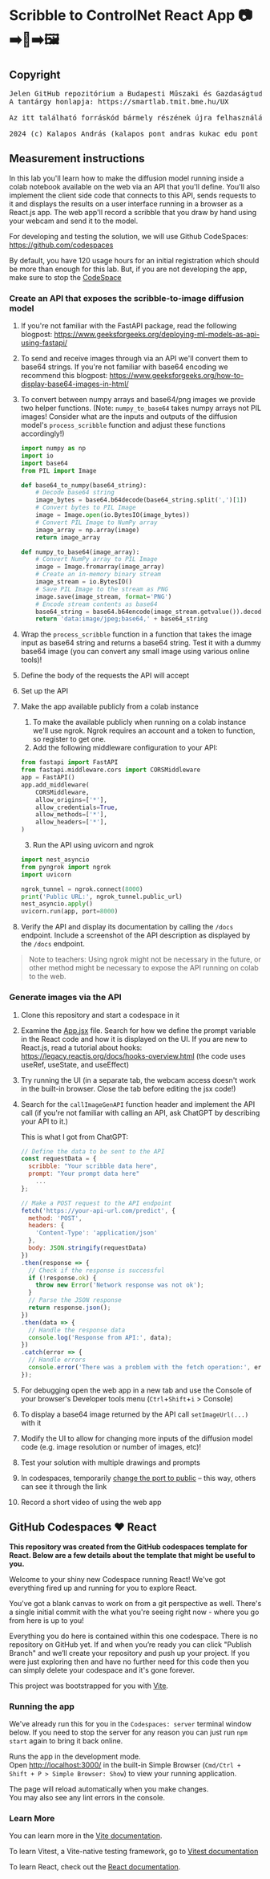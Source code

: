 # Scribble to ControlNet React App  :camera::arrow_right:​:pencil::arrow_right::framed_picture:

## Copyright

<PRE>
Jelen GitHub repozitórium a Budapesti Műszaki és Gazdaságtudományi Egyetemen tartott "UX laboratórium" tantárgy segédanyagaként készült.
A tantárgy honlapja: https://smartlab.tmit.bme.hu/UX

Az itt található forráskód bármely részének újra felhasználása, publikálása csak a szerzők írásos beleegyezése esetén megegengedett.

2024 (c) Kalapos András (kalapos pont andras kukac edu pont bme pont hu), Zainkó Csaba (zainko kukac tmit pont bme pont hu), Csapó Tamás
</PRE>

## Measurement instructions

In this lab you'll learn how to make the diffusion model running inside a colab notebook available on the web via an API that you'll define. You'll also implement the client side code that connects to this API, sends requests to it and displays the results on a user interface running in a browser as a React.js app. The web app'll record a scribble that you draw by hand using your webcam and send it to the model. 

For developing and testing the solution, we will use Github CodeSpaces: https://github.com/codespaces  

By default, you have 120 usage hours for an initial registration which should be more than enough for this lab. But, if you are not developing the app, make sure to stop the [CodeSpace](https://github.com/codespaces)

### Create an API that exposes the scribble-to-image diffusion model

1. If you're not familiar with the FastAPI package, read the following blogpost: https://www.geeksforgeeks.org/deploying-ml-models-as-api-using-fastapi/

2. To send and receive images through via an API we'll convert them to base64 strings. If you're not familiar with base64 encoding we recommend this blogpost: https://www.geeksforgeeks.org/how-to-display-base64-images-in-html/

3. To convert between numpy arrays and base64/png images we provide two helper functions. (Note: `numpy_to_base64` takes numpy arrays not PIL images! Consider what are the inputs and outputs of the diffusion model's `process_scribble` function and adjust these functions accordingly!)

   ```python
   import numpy as np
   import io
   import base64
   from PIL import Image
   
   def base64_to_numpy(base64_string):
       # Decode base64 string
       image_bytes = base64.b64decode(base64_string.split(',')[1])
       # Convert bytes to PIL Image
       image = Image.open(io.BytesIO(image_bytes))
       # Convert PIL Image to NumPy array
       image_array = np.array(image)
       return image_array
   
   def numpy_to_base64(image_array):
       # Convert NumPy array to PIL Image
       image = Image.fromarray(image_array)
       # Create an in-memory binary stream
       image_stream = io.BytesIO()
       # Save PIL Image to the stream as PNG
       image.save(image_stream, format='PNG')
       # Encode stream contents as base64
       base64_string = base64.b64encode(image_stream.getvalue()).decode('utf-8')
       return 'data:image/jpeg;base64,' + base64_string
   ```

4. Wrap the `process_scribble` function in a function that takes the image input as base64 string and returns a base64 string. Test it with a dummy base64 image (you can convert any small image using various online tools)!

5. Define the body of the requests the API will accept 

6. Set up the API

7. Make the app available publicly from a colab instance

   1. To make the available publicly when running on a colab instance we'll use ngrok. Ngrok requires an account and a token to function, so register to get one. 
   2. Add the following middleware configuration to your API: 

   ```py
   from fastapi import FastAPI
   from fastapi.middleware.cors import CORSMiddleware
   app = FastAPI()
   app.add_middleware(
       CORSMiddleware,
       allow_origins=['*'],
       allow_credentials=True,
       allow_methods=['*'],
       allow_headers=['*'],
   )
   ```

   3. Run the API using uvicorn and ngrok

   ```py
   import nest_asyncio
   from pyngrok import ngrok
   import uvicorn
   
   ngrok_tunnel = ngrok.connect(8000)
   print('Public URL:', ngrok_tunnel.public_url)
   nest_asyncio.apply()
   uvicorn.run(app, port=8000)
   ```

8. Verify the API and display its documentation by calling the `/docs` endpoint. Include a screenshot of the API description as displayed by the `/docs` endpoint.

> Note to teachers: Using ngrok might not be necessary in the future, or other method might be necessary to expose the API running on colab to the web. 

### Generate images via the API

1. Clone this repository and start a codespace in it

2. Examine the [App.jsx](src/App.jsx) file. Search for how we define the prompt variable in the React code and how it is displayed on the UI. If you are new to React.js, read a tutorial about hooks: https://legacy.reactjs.org/docs/hooks-overview.html (the code uses useRef, useState, and useEffect)

3. Try running the UI (in a separate tab, the webcam access doesn't work in the built-in browser. Close the tab before editing the jsx code!)

4. Search for the `callImageGenAPI` function header and implement the API call (if you're not familiar with calling an API, ask ChatGPT by describing your API to it.)

   This is what I got from ChatGPT:

   ``` javascript
   // Define the data to be sent to the API
   const requestData = {
     scribble: "Your scribble data here",
     prompt: "Your prompt data here"
       ...
   };
   
   // Make a POST request to the API endpoint
   fetch('https://your-api-url.com/predict', {
     method: 'POST',
     headers: {
       'Content-Type': 'application/json'
     },
     body: JSON.stringify(requestData)
   })
   .then(response => {
     // Check if the response is successful
     if (!response.ok) {
       throw new Error('Network response was not ok');
     }
     // Parse the JSON response
     return response.json();
   })
   .then(data => {
     // Handle the response data
     console.log('Response from API:', data);
   })
   .catch(error => {
     // Handle errors
     console.error('There was a problem with the fetch operation:', error);
   });
   ```

5. For debugging open the web app in a new tab and use the Console of your browser's Developer tools menu (`Ctrl`+`Shift`+`i` > Console)

6. To display a base64 image returned by the API call `setImageUrl(...)` with it

7. Modify the UI to allow for changing more inputs of the diffusion model code (e.g. image resolution or number of images, etc)!

8. Test your solution with multiple drawings and prompts

9. In codespaces, temporarily [change the port to public](https://docs.github.com/en/codespaces/developing-in-a-codespace/forwarding-ports-in-your-codespace#sharing-a-port) – this way, others can see it through the link 

10. Record a short video of using the web app



## GitHub Codespaces ♥️ React

**This repository was created from the GitHub codespaces template for React. Below are a few details about the template that might be useful to you.**

Welcome to your shiny new Codespace running React! We've got everything fired up and running for you to explore React.

You've got a blank canvas to work on from a git perspective as well. There's a single initial commit with the what you're seeing right now - where you go from here is up to you!

Everything you do here is contained within this one codespace. There is no repository on GitHub yet. If and when you’re ready you can click "Publish Branch" and we’ll create your repository and push up your project. If you were just exploring then and have no further need for this code then you can simply delete your codespace and it's gone forever.

This project was bootstrapped for you with [Vite](https://vitejs.dev/).

### Running the app

We've already run this for you in the `Codespaces: server` terminal window below. If you need to stop the server for any reason you can just run `npm start` again to bring it back online.

Runs the app in the development mode.\
Open [http://localhost:3000/](http://localhost:3000/) in the built-in Simple Browser (`Cmd/Ctrl + Shift + P > Simple Browser: Show`) to view your running application.

The page will reload automatically when you make changes.\
You may also see any lint errors in the console.

### Learn More

You can learn more in the [Vite documentation](https://vitejs.dev/guide/).

To learn Vitest, a Vite-native testing framework, go to [Vitest documentation](https://vitest.dev/guide/)

To learn React, check out the [React documentation](https://reactjs.org/).


